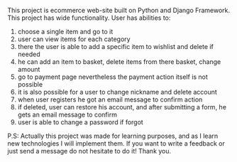 This project is ecommerce web-site built
on Python and Django Framework. This project has 
wide functionality. User has abilities to:
1) choose a single item and go to it
2) user can view items for each category
3) there the user is able to add a specific item to wishlist and delete if needed
4) he can add an item to basket, delete items from there basket, change amount
5) go to payment page nevertheless the payment action itself is not possible
6) it is also possible for a user to change nickname and delete account
7) when user registers he got an email message to confirm action
8) if deleted, user can restore his account, and after submitting a form, he gets an email message to confirm
9) user is able to change a password if forgot


P.S: Actually this project was made for learning purposes, and as I learn new technologies I will implement them.
If you want to write a feedback or just send a message do not hesitate to do it! Thank you.
